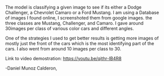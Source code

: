 The model is classifying a given image to see if its either a Dodge Challenger, a Chevrolet Camaro or a Ford Mustang. I am using a Database of images I found online, I screenshoted them from google images. the three classes are Mustang, Challenger, and Camaro. I gave around 30images per class of various color cars and different angles.

One of the strategies I used to get better results is getting more images of mostly just the front of the cars which is the most identifying part of the cars. I also went from around 10 images per class to 30.

Link to video demostration: https://youtu.be/qithr-IB4R8

-Daniel Munoz Calderon,